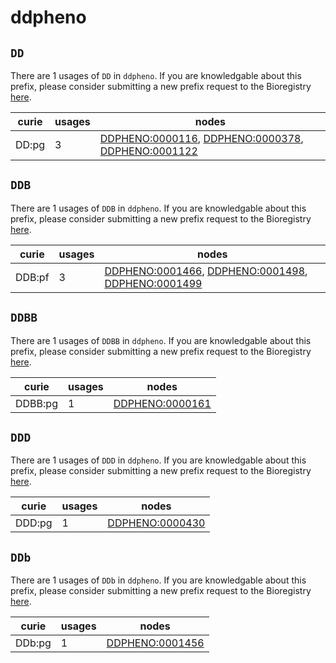 # ddpheno

## `DD`

There are 1 usages of `DD` in `ddpheno`.
If you are knowledgable about this prefix, please consider submitting a new prefix
request to the Bioregistry [here](https://github.com/biopragmatics/bioregistry/issues/new?assignees=cthoyt&labels=New%2CPrefix&template=new-prefix.yml&title=%5BResource%5D%3A%20DD).

| curie   |   usages | nodes                                                                                                                                                                                                   |
|---------|----------|---------------------------------------------------------------------------------------------------------------------------------------------------------------------------------------------------------|
| DD:pg   |        3 | [DDPHENO:0000116](http://purl.obolibrary.org/obo/DDPHENO_0000116), [DDPHENO:0000378](http://purl.obolibrary.org/obo/DDPHENO_0000378), [DDPHENO:0001122](http://purl.obolibrary.org/obo/DDPHENO_0001122) |

## `DDB`

There are 1 usages of `DDB` in `ddpheno`.
If you are knowledgable about this prefix, please consider submitting a new prefix
request to the Bioregistry [here](https://github.com/biopragmatics/bioregistry/issues/new?assignees=cthoyt&labels=New%2CPrefix&template=new-prefix.yml&title=%5BResource%5D%3A%20DDB).

| curie   |   usages | nodes                                                                                                                                                                                                   |
|---------|----------|---------------------------------------------------------------------------------------------------------------------------------------------------------------------------------------------------------|
| DDB:pf  |        3 | [DDPHENO:0001466](http://purl.obolibrary.org/obo/DDPHENO_0001466), [DDPHENO:0001498](http://purl.obolibrary.org/obo/DDPHENO_0001498), [DDPHENO:0001499](http://purl.obolibrary.org/obo/DDPHENO_0001499) |

## `DDBB`

There are 1 usages of `DDBB` in `ddpheno`.
If you are knowledgable about this prefix, please consider submitting a new prefix
request to the Bioregistry [here](https://github.com/biopragmatics/bioregistry/issues/new?assignees=cthoyt&labels=New%2CPrefix&template=new-prefix.yml&title=%5BResource%5D%3A%20DDBB).

| curie   |   usages | nodes                                                             |
|---------|----------|-------------------------------------------------------------------|
| DDBB:pg |        1 | [DDPHENO:0000161](http://purl.obolibrary.org/obo/DDPHENO_0000161) |

## `DDD`

There are 1 usages of `DDD` in `ddpheno`.
If you are knowledgable about this prefix, please consider submitting a new prefix
request to the Bioregistry [here](https://github.com/biopragmatics/bioregistry/issues/new?assignees=cthoyt&labels=New%2CPrefix&template=new-prefix.yml&title=%5BResource%5D%3A%20DDD).

| curie   |   usages | nodes                                                             |
|---------|----------|-------------------------------------------------------------------|
| DDD:pg  |        1 | [DDPHENO:0000430](http://purl.obolibrary.org/obo/DDPHENO_0000430) |

## `DDb`

There are 1 usages of `DDb` in `ddpheno`.
If you are knowledgable about this prefix, please consider submitting a new prefix
request to the Bioregistry [here](https://github.com/biopragmatics/bioregistry/issues/new?assignees=cthoyt&labels=New%2CPrefix&template=new-prefix.yml&title=%5BResource%5D%3A%20DDb).

| curie   |   usages | nodes                                                             |
|---------|----------|-------------------------------------------------------------------|
| DDb:pg  |        1 | [DDPHENO:0001456](http://purl.obolibrary.org/obo/DDPHENO_0001456) |

